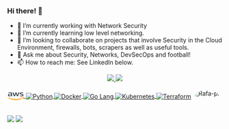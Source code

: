 ### Hi there! 👋

- 🔭 I’m currently working with Network Security
- 🌱 I’m currently learning low level networking.
- 👯 I’m looking to collaborate on projects that involve Security in the Cloud Environment, firewalls, bots, scrapers as well as useful tools.
- 💬 Ask me about Security, Networks, DevSecOps and football!
- 📫 How to reach me: See LinkedIn below.

<div align="center">
  <a href="https://github.com/exiett">
  <img height="180em" src="https://github-readme-stats.vercel.app/api?username=exiett&show_icons=true&theme=chartreuse-dark&include_all_commits=true&count_private=true"/>
  <img height="180em" src="https://github-readme-stats.vercel.app/api/top-langs/?username=exiett&layout=compact&langs_count=7&theme=chartreuse-dark"/>
</div>

  <div style="display: inline_block"><br>
  <img align="center" alt="Amazon Web Services AWS" height="30" width="40" src="https://raw.githubusercontent.com/devicons/devicon/6910f0503efdd315c8f9b858234310c06e04d9c0/icons/amazonwebservices/amazonwebservices-original-wordmark.svg">
  <img align="center" alt="Python" height="30" width="40" src="https://cdn.jsdelivr.net/gh/devicons/devicon/icons/python/python-original.svg">
  <img align="center" alt="Docker" height="30" width="40" src="https://cdn.jsdelivr.net/gh/devicons/devicon/icons/docker/docker-original.svg">
  <img align="center" alt="Go Lang" height="30" width="40" src="https://cdn.jsdelivr.net/gh/devicons/devicon/icons/go/go-original.svg">
  <img align="center" alt="Kubernetes" height="30" width="40" src="https://cdn.jsdelivr.net/gh/devicons/devicon/icons/kubernetes/kubernetes-plain.svg">
  <img align="center" alt="Terraform" height="30" width="40" src="https://www.vectorlogo.zone/logos/terraformio/terraformio-icon.svg">
  <img align="right" alt="Rafa-pic" height="150" style="border-radius:50px;" src="https://media4.giphy.com/media/l3IeQWSC3lPslmyyLa/200.gif?cid=95b2794447fbc9e011cb72db1e6c9097e2018709af99fbf0&rid=200.gif&ct=s?width=676&height=676">
</div>
  
  ##
  
<div> 
 <a href="https://www.linkedin.com/in/luteixeira1/" target="_blank"><img src="https://img.shields.io/badge/-LinkedIn-%230077B5?style=for-the-badge&logo=linkedin&logoColor=white" target="_blank"></a> 
 <a href = "mailto:exiett@aol.com"><img src="https://img.shields.io/badge/-Gmail-%23333?style=for-the-badge&logo=gmail&logoColor=white" target="_blank"></a>
</div>

  ##
